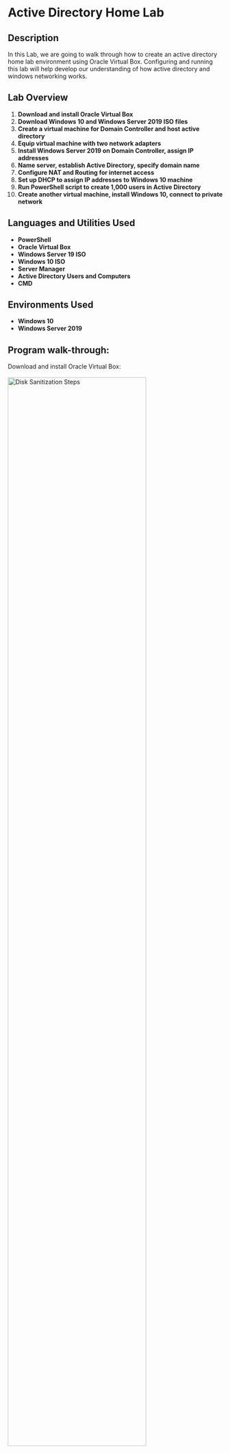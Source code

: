 <h1>Active Directory Home Lab</h1>

<h2>Description</h2>
In this Lab, we are going to walk through how to create an active directory home lab environment using Oracle Virtual Box. Configuring and running this lab will help develop our understanding of how active directory and windows networking works.
<br />

<h2>Lab Overview</h2>

1. <b>Download and install Oracle Virtual Box</b> 
2. <b>Download Windows 10 and Windows Server 2019 ISO files</b>
3. <b>Create a virtual machine for Domain Controller and host active directory</b>
4. <b>Equip virtual machine with two network adapters</b>
5. <b>Install Windows Server 2019 on Domain Controller, assign IP addresses</b>
6. <b>Name server, establish Active Directory, specify domain name</b>
7. <b>Configure NAT and Routing for internet access</b>
8. <b>Set up DHCP to assign IP addresses to Windows 10 machine</b>
9. <b>Run PowerShell script to create 1,000 users in Active Directory</b>
10. <b>Create another virtual machine, install Windows 10, connect to private network</b>


<h2>Languages and Utilities Used</h2>

- <b>PowerShell</b> 
- <b>Oracle Virtual Box</b>
- <b>Windows Server 19 ISO</b>
- <b>Windows 10 ISO</b>
- <b>Server Manager</b>
- <b>Active Directory Users and Computers</b>
- <b>CMD</b>

<h2>Environments Used </h2>

- <b>Windows 10</b>
- <b>Windows Server 2019</b>


<h2>Program walk-through:</h2>










Download and install Oracle Virtual Box: <br/>
<br/>
<img src="https://github.com/ssidhu1994/Active-Directory-Home-Lab/assets/141093027/dc4f6b36-daad-41af-9ace-f8d2a0aac857" height="80%" width="80%" alt="Disk Sanitization Steps"/>
<br />
<br />
Download Windows 10 and Windows Server 2019 ISO files:  <br/>
<br/>
<img src="https://github.com/ssidhu1994/Active-Directory-Home-Lab/assets/141093027/a508ea67-a9e3-4459-9acb-4bea1a48dc23" height="80%" width="80%" alt="Disk Sanitization Steps"/>
<img src="https://github.com/ssidhu1994/Active-Directory-Home-Lab/assets/141093027/0d3e233e-628b-46b2-b164-e2632337ca04" height="80%" width="80%" alt="Disk Sanitization Steps"/>
<img src="https://github.com/ssidhu1994/Active-Directory-Home-Lab/assets/141093027/4f565cf5-d6dd-4344-9712-10b77343b7e2" height="80%" width="80%" alt="Disk Sanitization Steps"/>
<img src="https://github.com/ssidhu1994/Active-Directory-Home-Lab/assets/141093027/56593ba5-947f-4b19-b35c-a04559dd320b" height="80%" width="80%" alt="Disk Sanitization Steps"/>
<br />
<br />
Create a virtual machine for Domain Controller and host active directory. Call it DC(Domain Controller) for simplicity.: <br/>
Version: Select "Other Windows(64-bit). Adjust Ram & CPU count according to your PC specifications. <br/>
<br/>
<img src="https://github.com/ssidhu1994/Active-Directory-Home-Lab/assets/141093027/0c1f0da2-a4ce-4a2a-ad97-2fb4e8303251" height="80%" width="80%" alt="Disk Sanitization Steps"/>
<img src="https://github.com/ssidhu1994/Active-Directory-Home-Lab/assets/141093027/dc002ccc-f9c8-485e-b17b-8d4acb87d291" height="80%" width="80%" alt="Disk Sanitization Steps"/>
<img src="https://github.com/ssidhu1994/Active-Directory-Home-Lab/assets/141093027/6a44740e-a08f-4b7a-a081-91fb2d5b74e5" height="80%" width="80%" alt="Disk Sanitization Steps"/>
<br />
<br />
Equip virtual machine with two network adapters.  <br/>
Two Nics(Network interface controller). One dedicated for internet(Adapter 1 NAT)  <br/>
2nd dedicated for internal VMware network(Adapter 2 Internal network):  <br/>
<br/>
<img src="https://github.com/ssidhu1994/Active-Directory-Home-Lab/assets/141093027/128b1831-037a-49b2-be7a-3e0455098031" height="80%" width="80%" alt="Disk Sanitization Steps"/>
<img src="https://github.com/ssidhu1994/Active-Directory-Home-Lab/assets/141093027/6882c4b4-4e7a-4eb2-8d8e-2e77428594a5" height="80%" width="80%" alt="Disk Sanitization Steps"/>
<br />
<br />
Install Windows Server 2019 on Domain Controller:  <br/>
<br/>
<img src="https://github.com/ssidhu1994/Active-Directory-Home-Lab/assets/141093027/cf805d7a-e873-4092-bbac-0972538c6c79" height="80%" width="80%" alt="Disk Sanitization Steps"/>  <br/>
<img src="https://github.com/ssidhu1994/Active-Directory-Home-Lab/assets/141093027/b145b964-d379-4d58-bfcb-d289acedaf70" height="80%" width="80%" alt="Disk Sanitization Steps"/>  <br/>
<br/>
Select "Windows Server 2019 Standard Evaluation (Desktop Experience) followed by Custom: Install Windows only(advanced):  <br/>
<br/>
<img src="https://github.com/ssidhu1994/Active-Directory-Home-Lab/assets/141093027/3621043a-ad47-4cff-bea5-90cc40f17675" height="80%" width="80%" alt="Disk Sanitization Steps"/> <br />
<img src="https://github.com/ssidhu1994/Active-Directory-Home-Lab/assets/141093027/6084e94e-d820-4a32-8b1b-8be26862303c" height="80%" width="80%" alt="Disk Sanitization Steps"/> <br />
<img src="https://github.com/ssidhu1994/Active-Directory-Home-Lab/assets/141093027/53531a1a-c1ea-435f-b213-f5c40ab01011" height="80%" width="80%" alt="Disk Sanitization Steps"/> <br />
<br />
Create default password of "Password1" We will use this as universal password for lab purposes:  <br/>
<br/>
<img src="https://github.com/ssidhu1994/Active-Directory-Home-Lab/assets/141093027/e0ec2508-fdb8-4258-8eb8-91162ef271b6" height="80%" width="80%" alt="Disk Sanitization Steps"/> <br />
<br/>
To login, click input > Keyboard > Insert Ctrl+Alt+Del followed by password we created earlier. <br/>
<br/>
<img src="https://github.com/ssidhu1994/Active-Directory-Home-Lab/assets/141093027/d45bf49a-448a-46bc-b445-7834ef39c992" height="80%" width="80%" alt="Disk Sanitization Steps"/> <br />
<br/>
















Name server, establish Active Directory, specify domain name:  <br/>

Configure NAT and Routing for internet access:  <br/>

Set up DHCP to assign IP addresses to Windows 10 machine:  <br/>

Run PowerShell script to create 1,000 users in Active Directory:  <br/>

Create another virtual machine, install Windows 10, connect to private network:  <br/>


<!--
 ```diff
- text in red
+ text in green
! text in orange
# text in gray
@@ text in purple (and bold)@@
```
--!>
